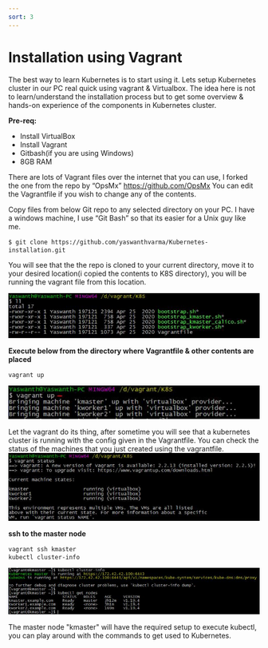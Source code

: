 ```yaml
---
sort: 3
---
```

# Installation using Vagrant

The best way to learn Kubernetes is to start using it. Lets setup Kubernetes cluster in our PC real quick  using vagrant & Virtualbox.
The idea here is not to learn/understand the installation process but to get some overview & hands-on experience of the components in Kubernetes cluster.

**Pre-req:**
- Install VirtualBox
- Install Vagrant
- Gitbash(if you are using Windows)
- 8GB RAM

There are lots of Vagrant files over the internet that you can use, I forked the one from the repo by “OpsMx” https://github.com/OpsMx
You can edit the Vagrantfile if you wish to change any of the contents.

Copy files from below Git repo to any selected directory on your PC.
I have a windows machine, I use  “Git Bash” so that its easier for a Unix guy like me.
```
$ git clone https://github.com/yaswanthvarma/Kubernetes-installation.git
```
You will see that the the repo is cloned to your current directory, move it to your desired location(i copied the contents to K8S directory),  you will be running the vagrant file from this location.

![vagrantkubernetes1.jpg ](https://raw.githubusercontent.com/yaswanthvarma/kubernetes/gh-pages/images/setup/vagrant/vagrantkubernetes1.jpg)


**Execute below from the directory where Vagrantfile & other contents are placed**
```
vagrant up
```
![vagrantkubernetes2.jpg ](https://raw.githubusercontent.com/yaswanthvarma/kubernetes/gh-pages/images/setup/vagrant/vagrantkubernetes2.jpg)


Let the vagrant do its thing, after sometime you will see that a kubernetes cluster is running with the config given in the Vagrantfile.
You can check the status of the machines that you just created using the vagrantfile.
![vagrantkubernetes3.jpg ](https://raw.githubusercontent.com/yaswanthvarma/kubernetes/gh-pages/images/setup/vagrant/vagrantkubernetes3.jpg)


**ssh to the master node**
```
vagrant ssh kmaster
kubectl cluster-info
```
![vagrantkubernetes4.jpg ](https://raw.githubusercontent.com/yaswanthvarma/kubernetes/gh-pages/images/setup/vagrant/vagrantkubernetes4.jpg)

The master node "kmaster" will have the required setup to execute kubectl, you can play around with the commands to get used to Kubernetes.




